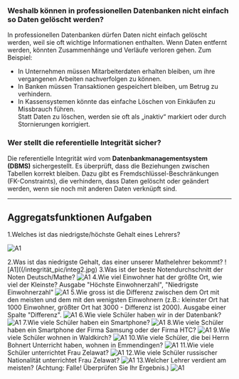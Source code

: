 
### Weshalb können in professionellen Datenbanken nicht einfach so Daten gelöscht werden? 
In professionellen Datenbanken dürfen Daten nicht einfach gelöscht werden, weil sie oft wichtige Informationen enthalten. Wenn Daten entfernt werden, könnten Zusammenhänge und Verläufe verloren gehen. Zum Beispiel:  
- In Unternehmen müssen Mitarbeiterdaten erhalten bleiben, um ihre vergangenen Arbeiten nachverfolgen zu können.  
- In Banken müssen Transaktionen gespeichert bleiben, um Betrug zu verhindern.  
- In Kassensystemen könnte das einfache Löschen von Einkäufen zu Missbrauch führen.  
Statt Daten zu löschen, werden sie oft als „inaktiv“ markiert oder durch Stornierungen korrigiert.  

### Wer stellt die referentielle Integrität sicher? 
Die referentielle Integrität wird vom **Datenbankmanagementsystem (DBMS)** sichergestellt. Es überprüft, dass die Beziehungen zwischen Tabellen korrekt bleiben. Dazu gibt es Fremdschlüssel-Beschränkungen (FK-Constraints), die verhindern, dass Daten gelöscht oder geändert werden, wenn sie noch mit anderen Daten verknüpft sind.

---
## Aggregatsfunktionen Aufgaben
1.Welches ist das niedrigste/höchste Gehalt eines Lehrers?

![A1](/integrität_pic/integ1.jpg)

2.Was ist das niedrigste Gehalt, das einer unserer Mathelehrer bekommt?
![A1]((/integrität_pic/integ2.jpg)
3.Was ist der beste Notendurchschnitt der Noten Deutsch/Mathe?
![A1](/integrität_pic/integ3.jpg)
4.Wie viel Einwohner hat der größte Ort, wie viel der Kleinste? Ausgabe "Höchste Einwohnerzahl", "Niedrigste Einwohnerzahl"
![A1](/integrität_pic/integ4.jpg)
5.Wie gross ist die Differenz zwischen dem Ort mit den meisten und dem mit den wenigsten Einwohnern (z.B.: kleinster Ort hat 1000 Einwohner, größter Ort hat 3000 - Differenz ist 2000). Ausgabe einer Spalte "Differenz".
![A1](/integrität_pic/integ5.jpg)
6.Wie viele Schüler haben wir in der Datenbank?
![A1](/integrität_pic/integ6.jpg)
7.Wie viele Schüler haben ein Smartphone?
![A1](/integrität_pic/integ7.jpg)
8.Wie viele Schüler haben ein Smartphone der Firma Samsung oder der Firma HTC?
![A1](/integrität_pic/integ8.jpg)
9.Wie viele Schüler wohnen in Waldkirch?
![A1](/integrität_pic/integ9.jpg)
10.Wie viele Schüler, die bei Herrn Bohnert Unterricht haben, wohnen in Emmendingen?
![A1](/integrität_pic/integ10.jpg)
11.Wie viele Schüler unterrichtet Frau Zelawat?
![A1](/integrität_pic/integ11.jpg)
12.Wie viele Schüler russischer Nationalität unterrichtet Frau Zelawat?
![A1](/integrität_pic/integ12.jpg)
13.Welcher Lehrer verdient am meisten? (Achtung: Falle! Überprüfen Sie Ihr Ergebnis.)
![A1](/integrität_pic/integ13.jpg)
